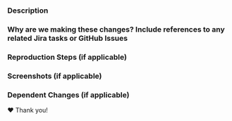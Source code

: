 ### Description

<!-- Ensure you have a PR description that answers: What? Why? How? -->
<!-- Example PR Description: https://www.pullrequest.com/blog/writing-a-great-pull-request-description/ -->

### Why are we making these changes? Include references to any related Jira tasks or GitHub Issues

### Reproduction Steps (if applicable)

### Screenshots (if applicable)

### Dependent Changes (if applicable)

<!-- If this PR depends on changes to other applications, document those dependencies (ex: paypal-checkout-components). -->
<!-- Are there any additional considerations when deploying this change to production? -->

❤️  Thank you!

